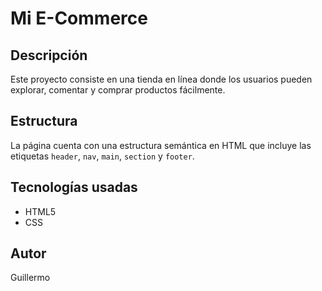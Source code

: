 # Mi E-Commerce

## Descripción
Este proyecto consiste en una tienda en línea donde los usuarios pueden explorar, comentar y comprar productos fácilmente.

## Estructura
La página cuenta con una estructura semántica en HTML que incluye las etiquetas `header`, `nav`, `main`, `section` y `footer`.

## Tecnologías usadas
- HTML5
- CSS

## Autor
Guillermo